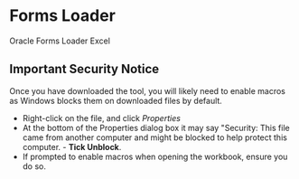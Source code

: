 # Forms Loader
Oracle Forms Loader Excel

## Important Security Notice
Once you have downloaded the tool, you will likely need to enable macros as Windows blocks them on downloaded files by default.
- Right-click on the file, and click _Properties_
- At the bottom of the Properties dialog box it may say "Security: This file came from another computer and might be blocked to help protect this computer. - **Tick Unblock**.
- If prompted to enable macros when opening the workbook, ensure you do so.
